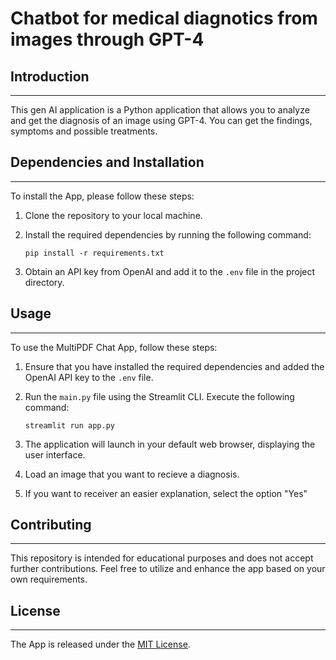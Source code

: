 # Chatbot for medical diagnotics from images through GPT-4

## Introduction
------------
This gen AI application is a Python application that allows you to analyze and get the diagnosis of an image using GPT-4. You can get the findings, symptoms and possible treatments. 


## Dependencies and Installation
----------------------------
To install the App, please follow these steps:

1. Clone the repository to your local machine.

2. Install the required dependencies by running the following command:
   ```
   pip install -r requirements.txt
   ```

3. Obtain an API key from OpenAI and add it to the `.env` file in the project directory.

## Usage
-----
To use the MultiPDF Chat App, follow these steps:

1. Ensure that you have installed the required dependencies and added the OpenAI API key to the `.env` file.

2. Run the `main.py` file using the Streamlit CLI. Execute the following command:
   ```
   streamlit run app.py
   ```

3. The application will launch in your default web browser, displaying the user interface.

4. Load an image that you want to recieve a diagnosis. 

5. If you want to receiver an easier explanation, select the option "Yes"

## Contributing
------------
This repository is intended for educational purposes and does not accept further contributions. Feel free to utilize and enhance the app based on your own requirements.

## License
-------
The App is released under the [MIT License](https://opensource.org/licenses/MIT).